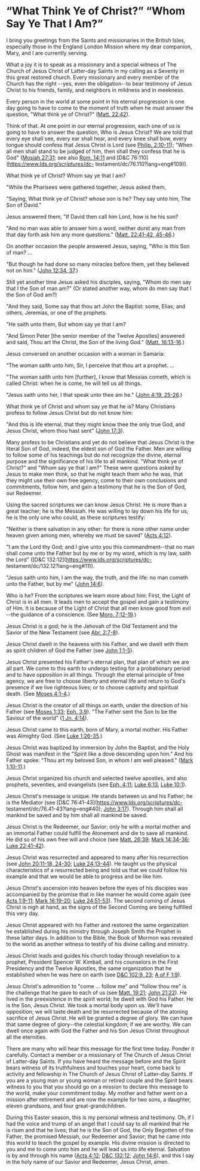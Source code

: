 # “What Think Ye of Christ?” “Whom Say Ye That I Am?”

I bring you greetings from the Saints and missionaries in the British Isles,
especially those in the England London Mission where my dear companion, Mary,
and I are currently serving.

What a joy it is to speak as a missionary and a special witness of The Church
of Jesus Christ of Latter-day Saints in my calling as a Seventy in this great
restored church. Every missionary and every member of the Church has the right
--yes, even the obligation--to bear testimony of Jesus Christ to his friends,
family, and neighbors in mildness and in meekness.

Every person in the world at some point in his eternal progression is one day
going to have to come to the moment of truth when he must answer the question,
"What think ye of Christ?" ([Matt.
22:42](https://www.lds.org/scriptures/nt/matt/22.42?lang=eng#41)).

Think of that. At one point in our eternal progression, each one of us is
going to have to answer the question, Who is Jesus Christ? We are told that
every eye shall see, every ear shall hear, and every knee shall bow, every
tongue should confess that Jesus Christ is Lord (see [Philip.
2:10-11](https://www.lds.org/scriptures/nt/philip/2.10-11?lang=eng#9)); "When
all men shall stand to be judged of him, then shall they confess that he is
God" ([Mosiah
27:31](https://www.lds.org/scriptures/bofm/mosiah/27.31?lang=eng#30); see also
[Rom. 14:11](https://www.lds.org/scriptures/nt/rom/14.11?lang=eng#10) and
[D&amp;C 76:110](https://www.lds.org/scriptures/dc-
testament/dc/76.110?lang=eng#109)).

What think ye of Christ? Whom say ye that I am?

"While the Pharisees were gathered together, Jesus asked them,

"Saying, What think ye of Christ? whose son is he? They say unto him, The Son
of David."

Jesus answered them, "If David then call him Lord, how is he his son?

"And no man was able to answer him a word, neither durst any man from that day
forth ask him any more questions." ([Matt. 22:41-42,
45-46](https://www.lds.org/scriptures/nt/matt/22.41-42%2C45-46?lang=eng#40).)

On another occasion the people answered Jesus, saying, "Who is this Son of
man? ...

"But though he had done so many miracles before them, yet they believed not on
him." ([John 12:34,
37](https://www.lds.org/scriptures/nt/john/12.34%2C37?lang=eng#33).)

Still yet another time Jesus asked his disciples, saying, "Whom do men say
that I the Son of man am?" (Or stated another way, whom do men say that I the
Son of God am?)

"And they said, Some say that thou art John the Baptist: some, Elias; and
others, Jeremias, or one of the prophets.

"He saith unto them, But whom say ye that I am?

"And Simon Peter [the senior member of the Twelve Apostles] answered and said,
Thou art the Christ, the Son of the living God." ([Matt.
16:13-16](https://www.lds.org/scriptures/nt/matt/16.13-16?lang=eng#12).)

Jesus conversed on another occasion with a woman in Samaria:

"The woman saith unto him, Sir, I perceive that thou art a prophet. ...

"The woman saith unto him [further], I know that Messias cometh, which is
called Christ: when he is come, he will tell us all things.

"Jesus saith unto her, I that speak unto thee am he." ([John 4:19,
25-26](https://www.lds.org/scriptures/nt/john/4.19%2C25-26?lang=eng#18).)

What think ye of Christ and whom say ye that he is? Many Christians profess to
follow Jesus Christ but do not know him:

"And this is life eternal, that they might know thee the only true God, and
Jesus Christ, whom thou hast sent" ([John
17:3](https://www.lds.org/scriptures/nt/john/17.3?lang=eng#2)).

Many profess to be Christians and yet do not believe that Jesus Christ is the
literal Son of God, indeed, the eldest son of God the Father. Men are willing
to follow some of his teachings but do not recognize the divine, eternal
purpose and the significance of his life to all mankind. "What think ye of
Christ?" and "Whom say ye that I am?" These were questions asked by Jesus to
make men think, so that he might teach them who he was, that they might use
their own free agency, come to their own conclusions and commitments, follow
him, and gain a testimony that he is the Son of God, our Redeemer.

Using the sacred scriptures we can know Jesus Christ. He is more than a great
teacher; he is the Messiah. He was willing to lay down his life for us; he is
the only one who could, as these scriptures testify:

"Neither is there salvation in any other: for there is none other name under
heaven given among men, whereby we must be saved" ([Acts
4:12](https://www.lds.org/scriptures/nt/acts/4.12?lang=eng#11)).

"I am the Lord thy God; and I give unto you this commandment--that no man
shall come unto the Father but by me or by my word, which is my law, saith the
Lord" ([D&amp;C 132:12](https://www.lds.org/scriptures/dc-
testament/dc/132.12?lang=eng#11)).

"Jesus saith unto him, I am the way, the truth, and the life: no man cometh
unto the Father, but by me" ([John
14:6](https://www.lds.org/scriptures/nt/john/14.6?lang=eng#5)).

Who is he? From the scriptures we learn more about him: First, the Light of
Christ is in all men. It leads men to accept the gospel and gain a testimony
of Him. It is because of the Light of Christ that all men know good from evil
--the guidance of a conscience. (See [Moro.
7:12-19](https://www.lds.org/scriptures/bofm/moro/7.12-19?lang=eng#11).)

Jesus Christ is a god; he is the Jehovah of the Old Testament and the Savior
of the New Testament (see [Abr.
2:7-8](https://www.lds.org/scriptures/pgp/abr/2.7-8?lang=eng#6)).

Jesus Christ dwelt in the heavens with his Father, and we dwelt with them as
spirit children of God the Father (see [John
1:1-5](https://www.lds.org/scriptures/nt/john/1.1-5?lang=eng#0)).

Jesus Christ presented his Father's eternal plan, that plan of which we are
all part. We come to this earth to undergo testing for a probationary period
and to have opposition in all things. Through the eternal principle of free
agency, we are free to choose liberty and eternal life and return to God's
presence if we live righteous lives; or to choose captivity and spiritual
death. (See [Moses
4:1-4](https://www.lds.org/scriptures/pgp/moses/4.1-4?lang=eng#0).)

Jesus Christ is the creator of all things on earth, under the direction of his
Father (see [Moses
1:33](https://www.lds.org/scriptures/pgp/moses/1.33?lang=eng#32); [Eph.
3:9](https://www.lds.org/scriptures/nt/eph/3.9?lang=eng#8)). "The Father sent
the Son to be the Saviour of the world" ([1 Jn.
4:14](https://www.lds.org/scriptures/nt/1-jn/4.14?lang=eng#13)).

Jesus Christ came to this earth, born of Mary, a mortal mother. His Father was
Almighty God. (See [Luke
1:26-35](https://www.lds.org/scriptures/nt/luke/1.26-35?lang=eng#25).)

Jesus Christ was baptized by immersion by John the Baptist, and the Holy Ghost
was manifest in the "Spirit like a dove descending upon him." And his Father
spoke: "Thou art my beloved Son, in whom I am well pleased." ([Mark
1:10-11](https://www.lds.org/scriptures/nt/mark/1.10-11?lang=eng#9).)

Jesus Christ organized his church and selected twelve apostles, and also
prophets, seventies, and evangelists (see [Eph.
4:11](https://www.lds.org/scriptures/nt/eph/4.11?lang=eng#10); [Luke
6:13](https://www.lds.org/scriptures/nt/luke/6.13?lang=eng#12), [Luke
10:1](https://www.lds.org/scriptures/nt/luke/10.1?lang=eng#0)).

Jesus Christ's message is unique. He stands between us and his Father; he is
the Mediator (see [D&amp;C 76:41-43](https://www.lds.org/scriptures/dc-
testament/dc/76.41-43?lang=eng#40); [John
3:17](https://www.lds.org/scriptures/nt/john/3.17?lang=eng#16)). Through him
shall all mankind be saved and by him shall all mankind be saved.

Jesus Christ is the Redeemer, our Savior; only he with a mortal mother and an
immortal Father could fulfill the Atonement and die to save all mankind. He
did so of his own free will and choice (see [Matt.
26:39](https://www.lds.org/scriptures/nt/matt/26.39?lang=eng#38); [Mark
14:34-36](https://www.lds.org/scriptures/nt/mark/14.34-36?lang=eng#33); [Luke
22:41-42](https://www.lds.org/scriptures/nt/luke/22.41-42?lang=eng#40)).

Jesus Christ was resurrected and appeared to many after his resurrection (see
[John 20:11-18,
24-30](https://www.lds.org/scriptures/nt/john/20.11-18%2C24-30?lang=eng#10);
[Luke 24:13-44](https://www.lds.org/scriptures/nt/luke/24.13-44?lang=eng#12)).
He taught us the physical characteristics of a resurrected being and told us
that we could follow his example and that we would be able to progress and be
like him.

Jesus Christ's ascension into heaven before the eyes of his disciples was
accompanied by the promise that in like manner he would come again (see [Acts
1:9-11](https://www.lds.org/scriptures/nt/acts/1.9-11?lang=eng#8); [Mark
16:19-20](https://www.lds.org/scriptures/nt/mark/16.19-20?lang=eng#18); [Luke
24:51-53](https://www.lds.org/scriptures/nt/luke/24.51-53?lang=eng#50)). The
second coming of Jesus Christ is nigh at hand, as the signs of the Second
Coming are being fulfilled this very day.

Jesus Christ appeared with his Father and restored the same organization he
established during his ministry through Joseph Smith the Prophet in these
latter days. In addition to the Bible, the Book of Mormon was revealed to the
world as another witness to testify of his divine calling and ministry.

Jesus Christ leads and guides his church today through revelation to a
prophet, President Spencer W. Kimball, and his counselors in the First
Presidency and the Twelve Apostles, the same organization that he established
when he was here on earth (see [D&amp;C 102:9,
23](https://www.lds.org/scriptures/dc-testament/dc/102.9%2C23?lang=eng#8); [A
of F 1:9](https://www.lds.org/scriptures/pgp/a-of-f/1.9?lang=eng#8)).

Jesus Christ's admonition to "come ... follow me" and "follow thou me" is the
challenge that he gave to each of us (see [Matt.
19:21](https://www.lds.org/scriptures/nt/matt/19.21?lang=eng#20); [John
21:22](https://www.lds.org/scriptures/nt/john/21.22?lang=eng#21)). He lived in
the preexistence in the spirit world; he dwelt with God his Father. He is the
Son, Jesus Christ. We took a mortal body upon us. We'll have opposition; we
will taste death and be resurrected because of the atoning sacrifice of Jesus
Christ. He will be granted a degree of glory. We can have that same degree of
glory--the celestial kingdom; if we are worthy. We can dwell once again with
God the Father and his Son Jesus Christ throughout all the eternities.

There are many who will hear this message for the first time today. Ponder it
carefully. Contact a member or a missionary of The Church of Jesus Christ of
Latter-day Saints. If you have heard the message before and the Spirit bears
witness of its truthfulness and touches your heart, come back to activity and
fellowship in The Church of Jesus Christ of Latter-day Saints. If you are a
young man or young woman or retired couple and the Spirit bears witness to you
that you should go on a mission to declare this message to the world, make
your commitment today. My mother and father went on a mission after retirement
and are now the example for two sons, a daughter, eleven grandsons, and four
great-grandchildren.

During this Easter season, this is my personal witness and testimony. Oh, if I
had the voice and trump of an angel that I could say to all mankind that He is
risen and that he lives; that he is the Son of God, the Only Begotten of the
Father, the promised Messiah, our Redeemer and Savior; that he came into this
world to teach the gospel by example. His divine mission is directed to you
and me to come unto him and he will lead us into life eternal. Salvation is by
and through his name ([Acts
4:12](https://www.lds.org/scriptures/nt/acts/4.12?lang=eng#11); [D&amp;C
132:12](https://www.lds.org/scriptures/dc-testament/dc/132.12?lang=eng#11);
[John 14:6](https://www.lds.org/scriptures/nt/john/14.6?lang=eng#5)), and this
I say in the holy name of our Savior and Redeemer, Jesus Christ, amen.

